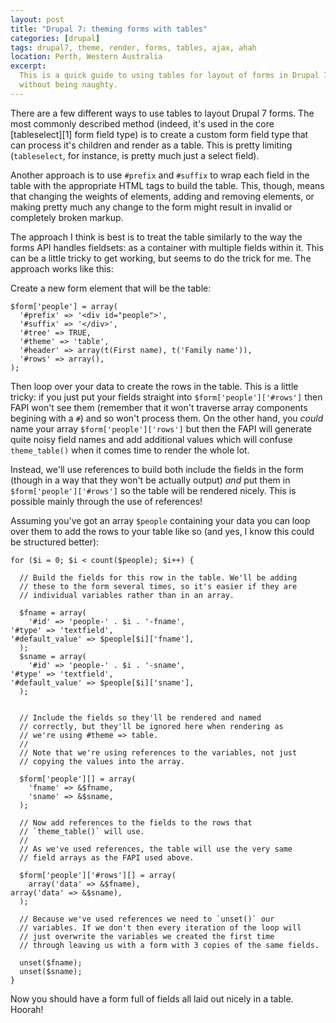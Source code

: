 ```yaml
---
layout: post
title: "Drupal 7: theming forms with tables"
categories: [drupal]
tags: drupal7, theme, render, forms, tables, ajax, ahah
location: Perth, Western Australia
excerpt: 
  This is a quick guide to using tables for layout of forms in Drupal 7
  without being naughty.
---
```


There are a few different ways to use tables to layout Drupal 7
forms. The most commonly described method (indeed, it's used in the
core [tableselect][1] form field type) is to create a custom form
field type that can process it's children and render as a table. This
is pretty limiting (`tableselect`, for instance, is pretty much just a
select field).

Another approach is to use `#prefix` and `#suffix` to wrap each field
in the table with the appropriate HTML tags to build the table. This,
though, means that changing the weights of elements, adding and
removing elements, or making pretty much any change to the form might
result in invalid or completely broken markup.

The approach I think is best is to treat the table similarly to the
way the forms API handles fieldsets: as a container with multiple
fields within it. This can be a little tricky to get working, but
seems to do the trick for me. The approach works like this:

Create a new form element that will be the table:

    $form['people'] = array(
      '#prefix' => '<div id="people">',
      '#suffix' => '</div>',
      '#tree' => TRUE,
      '#theme' => 'table',
      '#header' => array(t(First name), t('Family name')),
      '#rows' => array(),
    );

Then loop over your data to create the rows in the table. This is a
little tricky: if you just put your fields straight into
`$form['people']['#rows']` then FAPI won't see them (remember that it
won't traverse array components begining with a `#`) and so won't
process them. On the other hand, you *could* name your array
`$form['people']['rows']` but then the FAPI will generate quite noisy
field names and add additional values which will confuse
`theme_table()` when it comes time to render the whole lot.

Instead, we'll use references to build both include the fields in the
form (though in a way that they won't be actually output) *and* put
them in `$form['people']['#rows']` so the table will be rendered
nicely. This is possible mainly through the use of references!

Assuming you've got an array `$people` containing your data you can
loop over them to add the rows to your table like so (and yes, I know
this could be structured better):

    for ($i = 0; $i < count($people); $i++) {
    
      // Build the fields for this row in the table. We'll be adding
      // these to the form several times, so it's easier if they are
      // individual variables rather than in an array.

      $fname = array(
        '#id' => 'people-' . $i . '-fname',
	'#type' => 'textfield',
	'#default_value' => $people[$i]['fname'],
      );
      $sname = array(
        '#id' => 'people-' . $i . '-sname',
	'#type' => 'textfield',
	'#default_value' => $people[$i]['sname'],
      );
      

      // Include the fields so they'll be rendered and named
      // correctly, but they'll be ignored here when rendering as
      // we're using #theme => table.
      //
      // Note that we're using references to the variables, not just
      // copying the values into the array.

      $form['people'][] = array(
        'fname' => &$fname,
        'sname' => &$sname,
      );
      
      // Now add references to the fields to the rows that
      // `theme_table()` will use.
      //
      // As we've used references, the table will use the very same
      // field arrays as the FAPI used above.

      $form['people']['#rows'][] = array(
        array('data' => &$fname),
	array('data' => &$sname),
      );

      // Because we've used references we need to `unset()` our
      // variables. If we don't then every iteration of the loop will
      // just overwrite the variables we created the first time
      // through leaving us with a form with 3 copies of the same fields.
      
      unset($fname);
      unset($sname);
    }

Now you should have a form full of fields all laid out nicely in a
table. Hoorah!
